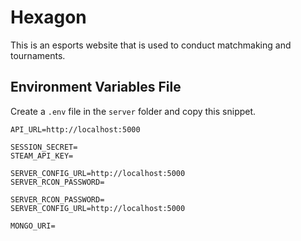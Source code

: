 # Hexagon

This is an esports website that is used to conduct matchmaking and tournaments.

## Environment Variables File

Create a `.env` file in the `server` folder and copy this snippet.

```
API_URL=http://localhost:5000

SESSION_SECRET=
STEAM_API_KEY=

SERVER_CONFIG_URL=http://localhost:5000
SERVER_RCON_PASSWORD=

SERVER_RCON_PASSWORD=
SERVER_CONFIG_URL=http://localhost:5000

MONGO_URI=
```
